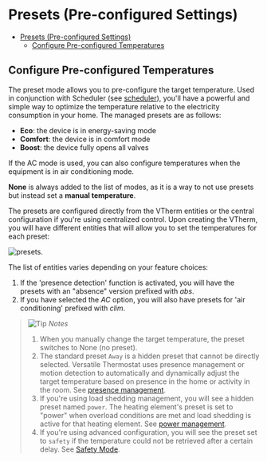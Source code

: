 # Presets (Pre-configured Settings)

- [Presets (Pre-configured Settings)](#presets-pre-configured-settings)
  - [Configure Pre-configured Temperatures](#configure-pre-configured-temperatures)

## Configure Pre-configured Temperatures

The preset mode allows you to pre-configure the target temperature. Used in conjunction with Scheduler (see [scheduler](additions.md#the-scheduler-component)), you'll have a powerful and simple way to optimize the temperature relative to the electricity consumption in your home. The managed presets are as follows:
 - **Eco**: the device is in energy-saving mode
 - **Comfort**: the device is in comfort mode
 - **Boost**: the device fully opens all valves

If the AC mode is used, you can also configure temperatures when the equipment is in air conditioning mode.

**None** is always added to the list of modes, as it is a way to not use presets but instead set a **manual temperature**.

The presets are configured directly from the VTherm entities or the central configuration if you're using centralized control. Upon creating the VTherm, you will have different entities that will allow you to set the temperatures for each preset:

![presets](images/config-preset-temp.png).

The list of entities varies depending on your feature choices:
1. If the 'presence detection' function is activated, you will have the presets with an "absence" version prefixed with _abs_.
2. If you have selected the _AC_ option, you will also have presets for 'air conditioning' prefixed with _clim_.

> ![Tip](images/tips.png) _*Notes*_
>
> 1. When you manually change the target temperature, the preset switches to None (no preset).
> 2. The standard preset `Away` is a hidden preset that cannot be directly selected. Versatile Thermostat uses presence management or motion detection to automatically and dynamically adjust the target temperature based on presence in the home or activity in the room. See [presence management](feature-presence.md).
> 3. If you're using load shedding management, you will see a hidden preset named `power`. The heating element's preset is set to "power" when overload conditions are met and load shedding is active for that heating element. See [power management](feature-power.md).
> 4. If you're using advanced configuration, you will see the preset set to `safety` if the temperature could not be retrieved after a certain delay. See [Safety Mode](feature-advanced.md#safety-mode).
